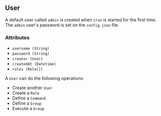 ## User
A default user called `admin` is created when `crun` is started for the first time. The `admin` user's password is set on the
`config.json` file.

### Attributes
* `username (String)`
* `password (String)`
* `creator (User)`
* `createdAt (Datetime)`
* `roles (Role[])`

A `User` can do the following operations:
* Create another `User`
* Create a `Role`
* Define a `Command`
* Define a `Group`
* Execute a `Group`
